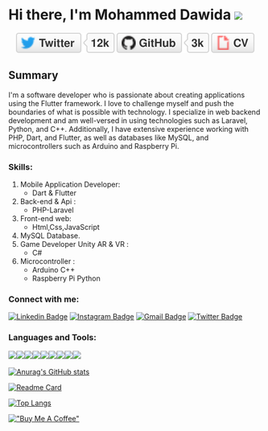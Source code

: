 # Hi there, I'm Mohammed Dawida  <img src="https://raw.githubusercontent.com/aemmadi/aemmadi/master/wave.gif" width="30px">

<p align="center">
	<a href="https://twitter.com/mohammeddawida"><img src="twitter.svg" alt="Twitter"></a>
	<a href="https://github.com/mohammeddawida"><img src="github.svg" alt="GitHub"></a>
<!-- 	<a href="https://github.com/sponsors/mohammeddawida"><img src="sponsors.svg" alt="Sponsors"></a> -->
	<a href="https://mohammed-dev.com/cv/wp-content/uploads/2023/03/Mohammed-awad-dawida-CV-Resume-001.pdf"><img src="cv.svg" alt="Mohammed Dawida"></a>
</p>

## Summary 
I'm a software developer who is passionate about creating applications using the Flutter framework. I love to challenge myself and push the boundaries of what is possible with technology. I specialize in web backend development and am well-versed in using technologies such as Laravel, Python, and C++. Additionally, I have extensive experience working with PHP, Dart, and Flutter, as well as databases like MySQL, and microcontrollers such as Arduino and Raspberry Pi.

### Skills:
1. Mobile Application Developer:
    - Dart & Flutter
2. Back-end & Api :
    - PHP-Laravel
3. Front-end web:
    - Html,Css,JavaScript
4. MySQL Database.
5. Game Developer Unity AR & VR :
    - C#
6. Microcontroller :
    - Arduino C++
    - Raspberry Pi Python

### Connect with me:

[![Linkedin Badge](https://img.shields.io/badge/-mohammeddawida-blue?style=flat-square&logo=Linkedin&logoColor=white&link=https://www.linkedin.com/in/mohammed-dawida-54781123a/)](https://www.linkedin.com/in/mohammed-dawida-54781123a/)
[![Instagram Badge](https://img.shields.io/badge/-mohammeddawida-purple?style=flat-square&logo=instagram&logoColor=white&link=https://instagram.com/mohammeddawida/)](https://instagram.com/mohammeddawida)
[![Gmail Badge](https://img.shields.io/badge/-mahmmd.a.d@gmail.com-c14438?style=flat-square&logo=Gmail&logoColor=white&link=mailto:mahmmd.a.d@gmail.com)](mailto:mahmmd.a.d@gmail.com)
[![Twitter Badge](https://img.shields.io/badge/-mahmmd_a_d-003371?style=flat-square&logo=twitter&logoColor=white&link=https://twitter.com/mahmmd_a_d)](https://twitter.com/mahmmd_a_d)

### Languages and Tools:

<img src="https://img.shields.io/badge/dart-%230175C2.svg?&style=for-the-badge&logo=dart&logoColor=white"/><img src="https://img.shields.io/badge/Flutter%20-%2302569B.svg?&style=for-the-badge&logo=Flutter&logoColor=white" /><img src="https://img.shields.io/badge/github%20-%23121011.svg?&style=for-the-badge&logo=github&logoColor=white"/><img src="https://img.shields.io/badge/php-%23777BB4.svg?&style=for-the-badge&logo=php&logoColor=white"/><img src="https://img.shields.io/badge/laravel%20-%23FF2D20.svg?&style=for-the-badge&logo=laravel&logoColor=white"/><img src="https://img.shields.io/badge/html5%20-%23E34F26.svg?&style=for-the-badge&logo=html5&logoColor=white"/><img src="https://img.shields.io/badge/css3%20-%231572B6.svg?&style=for-the-badge&logo=css3&logoColor=white"/><img src="https://img.shields.io/badge/jquery%20-%230769AD.svg?&style=for-the-badge&logo=jquery&logoColor=white"/><img src="https://img.shields.io/badge/javascript%20-%23323330.svg?&style=for-the-badge&logo=javascript&logoColor=%23F7DF1E"/>


[![Anurag's GitHub stats](https://github-readme-stats.vercel.app/api?username=mohammeddawida&show_icons=true&theme=dracula)](https://github.com/mohammeddawida)

[![Readme Card](https://github-readme-stats.vercel.app/api/pin/?username=mohammeddawida&repo=moyasar_payment&theme=dracula)](https://github.com/mohammeddawida/moyasar_payment)

[![Top Langs](https://github-readme-stats.vercel.app/api/top-langs/?username=mohammeddawida&layout=compact&theme=dracula)](https://github.com/mohammeddawida)

[!["Buy Me A Coffee"](https://www.buymeacoffee.com/assets/img/custom_images/orange_img.png)](https://www.buymeacoffee.com/mohammeddawida)
